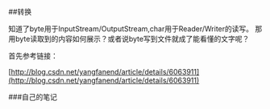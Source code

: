 ##转换

知道了byte用于InputStream/OutputStream,char用于Reader/Writer的读写。
那用byte读取到的内容如何展示？或者说byte写到文件就成了能看懂的文字呢？

首先参考链接：

[http://blog.csdn.net/yangfanend/article/details/6063911](http://blog.csdn.net/yangfanend/article/details/6063911)

###自己的笔记

